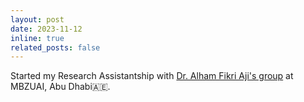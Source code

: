 ```yaml
---
layout: post
date: 2023-11-12
inline: true
related_posts: false
---
```


Started my Research Assistantship with [Dr. Alham Fikri Aji's group](https://afaji.github.io/join.html) at MBZUAI, Abu Dhabi🇦🇪.

